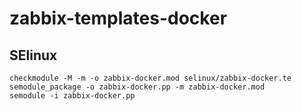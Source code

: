 # zabbix-templates-docker


## SElinux

```
checkmodule -M -m -o zabbix-docker.mod selinux/zabbix-docker.te
semodule_package -o zabbix-docker.pp -m zabbix-docker.mod
semodule -i zabbix-docker.pp
```
